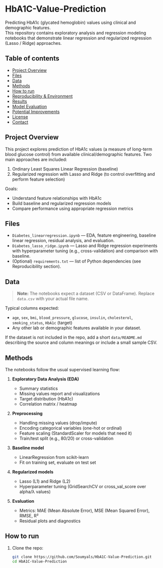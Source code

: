 # HbA1C-Value-Prediction

Predicting HbA1c (glycated hemoglobin) values using clinical and demographic features.  
This repository contains exploratory analysis and regression modeling notebooks that demonstrate linear regression and regularized regression (Lasso / Ridge) approaches.

## Table of contents
- [Project Overview](#project-overview)
- [Files](#files)
- [Data](#data)
- [Methods](#methods)
- [How to run](#how-to-run)
- [Reproducibility & Environment](#reproducibility--environment)
- [Results](#results)
- [Model Evaluation](#model-evaluation)
- [Potential Improvements](#potential-improvements)
- [License](#license)
- [Contact](#contact)

## Project Overview
This project explores prediction of HbA1c values (a measure of long-term blood glucose control) from available clinical/demographic features. Two main approaches are included:
1. Ordinary Least Squares Linear Regression (baseline)
2. Regularized regression with Lasso and Ridge (to control overfitting and perform feature selection)

Goals:
- Understand feature relationships with HbA1c
- Build baseline and regularized regression models
- Compare performance using appropriate regression metrics

## Files
- `Diabetes_linearregression.ipynb` — EDA, feature engineering, baseline linear regression, residual analysis, and evaluation.
- `Diabetes_lasso_ridge.ipynb` — Lasso and Ridge regression experiments with hyperparameter tuning (e.g., cross-validation) and comparison with baseline.
- (Optional) `requirements.txt` — list of Python dependencies (see Reproducibility section).

## Data
> **Note:** The notebooks expect a dataset (CSV or DataFrame). Replace `data.csv` with your actual file name.

Typical columns expected:
- `age`, `sex`, `bmi`, `blood_pressure`, `glucose`, `insulin`, `cholesterol`, `smoking_status`, `HbA1c` (target)
- Any other lab or demographic features available in your dataset.

If the dataset is not included in the repo, add a short `data/README.md` describing the source and column meanings or include a small sample CSV.

## Methods
The notebooks follow the usual supervised learning flow:

1. **Exploratory Data Analysis (EDA)**
   - Summary statistics
   - Missing values report and visualizations
   - Target distribution (HbA1c)
   - Correlation matrix / heatmap

2. **Preprocessing**
   - Handling missing values (drop/impute)
   - Encoding categorical variables (one-hot or ordinal)
   - Feature scaling (StandardScaler for models that need it)
   - Train/test split (e.g., 80/20) or cross-validation

3. **Baseline model**
   - LinearRegression from scikit-learn
   - Fit on training set, evaluate on test set

4. **Regularized models**
   - Lasso (L1) and Ridge (L2)
   - Hyperparameter tuning (GridSearchCV or cross_val_score over alpha/λ values)

5. **Evaluation**
   - Metrics: MAE (Mean Absolute Error), MSE (Mean Squared Error), RMSE, R²
   - Residual plots and diagnostics

## How to run
1. Clone the repo:
   ```bash
   git clone https://github.com/Soumyals/HbA1C-Value-Prediction.git
   cd HbA1C-Value-Prediction
